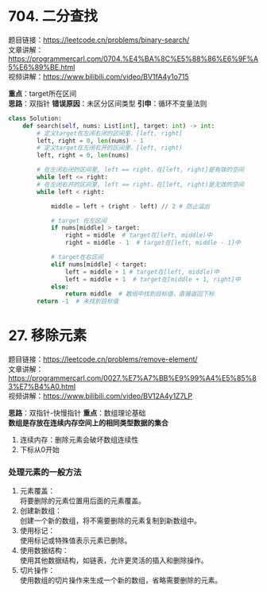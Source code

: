 # 704. 二分查找

题目链接：https://leetcode.cn/problems/binary-search/  
文章讲解：https://programmercarl.com/0704.%E4%BA%8C%E5%88%86%E6%9F%A5%E6%89%BE.html  
视频讲解：https://www.bilibili.com/video/BV1fA4y1o715  
  
**重点**：target所在区间  
**思路**：双指针
**错误原因**：未区分区间类型
**引申**：循环不变量法则  
  
```python
class Solution:
    def search(self, nums: List[int], target: int) -> int:
        # 定义target在左闭右闭的区间里，[left, right]
        left, right = 0, len(nums) - 1  
        # 定义target在左闭右开的区间里，[left, right)
        left, right = 0, len(nums)  

        # 在左闭右闭的区间里, left == right，在[left, right]是有效的空间
        while left <= right:
        # 在左闭右开的区间里, left == right，在[left, right)是无效的空间
        while left < right:

            middle = left + (right - left) // 2 # 防止溢出

            # target 在左区间
            if nums[middle] > target:
				right = middle  # target在[left, middle)中
                right = middle - 1  # target在[left, middle - 1]中

			# target在右区间
            elif nums[middle] < target:
				left = middle + 1 # target在[left, middle)中
                left = middle + 1  # target在[middle + 1, right]中
            else:
                return middle  # 数组中找到目标值，直接返回下标
        return -1  # 未找到目标值
```

# 27. 移除元素

题目链接：https://leetcode.cn/problems/remove-element/  
文章讲解：https://programmercarl.com/0027.%E7%A7%BB%E9%99%A4%E5%85%83%E7%B4%A0.html  
视频讲解：https://www.bilibili.com/video/BV12A4y1Z7LP   

**思路**：双指针-快慢指针
**重点**：数组理论基础  
**数组是存放在连续内存空间上的相同类型数据的集合**
1. 连续内存：删除元素会破坏数组连续性
2. 下标从0开始

### 处理元素的一般方法
1. 元素覆盖：  
将要删除的元素位置用后面的元素覆盖。  
2. 创建新数组：  
创建一个新的数组，将不需要删除的元素复制到新数组中。  
3. 使用标记：  
使用标记或特殊值表示元素已删除。  
4. 使用数据结构：  
使用其他数据结构，如链表，允许更灵活的插入和删除操作。  
5. 切片操作：  
使用数组的切片操作来生成一个新的数组，省略需要删除的元素。  
